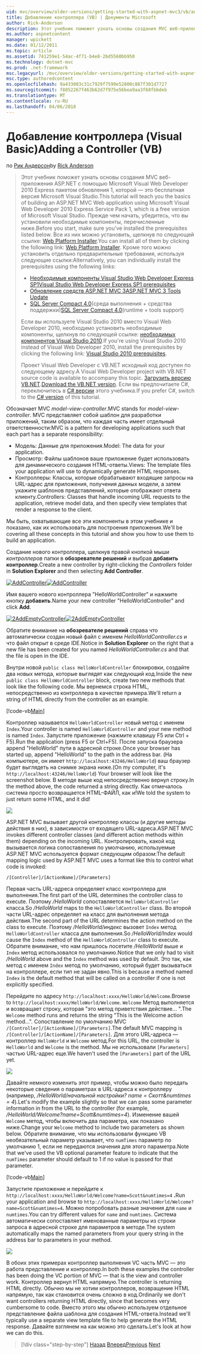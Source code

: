 ```yaml
---
uid: mvc/overview/older-versions/getting-started-with-aspnet-mvc3/vb/adding-a-controller
title: Добавление контроллера (VB) | Документы Microsoft
author: Rick-Anderson
description: Этот учебник поможет узнать основы создания MVC веб-приложения ASP.NET с помощью Microsoft Visual Web Developer 2010 Express пакетом обновления 1, являющийся...
ms.author: aspnetcontent
manager: wpickett
ms.date: 01/12/2011
ms.topic: article
ms.assetid: 741259e1-54ac-4f71-b4e8-2bd5560bb950
ms.technology: dotnet-mvc
ms.prod: .net-framework
msc.legacyurl: /mvc/overview/older-versions/getting-started-with-aspnet-mvc3/vb/adding-a-controller
msc.type: authoredcontent
ms.openlocfilehash: 9a433083c31c7929f7599e52800c887f301d7727
ms.sourcegitcommit: f8852267f463b62d7f975e56bea9aa3f68fbbdeb
ms.translationtype: MT
ms.contentlocale: ru-RU
ms.lasthandoff: 04/06/2018
---
```

<a name="adding-a-controller-vb"></a><span data-ttu-id="90a88-103">Добавление контроллера (Visual Basic)</span><span class="sxs-lookup"><span data-stu-id="90a88-103">Adding a Controller (VB)</span></span>
====================
<span data-ttu-id="90a88-104">по [Рик Андерсон](https://github.com/Rick-Anderson)</span><span class="sxs-lookup"><span data-stu-id="90a88-104">by [Rick Anderson](https://github.com/Rick-Anderson)</span></span>

> <span data-ttu-id="90a88-105">Этот учебник поможет узнать основы создания MVC веб-приложения ASP.NET с помощью Microsoft Visual Web Developer 2010 Express пакетом обновления 1, которой — это бесплатная версия Microsoft Visual Studio.</span><span class="sxs-lookup"><span data-stu-id="90a88-105">This tutorial will teach you the basics of building an ASP.NET MVC Web application using Microsoft Visual Web Developer 2010 Express Service Pack 1, which is a free version of Microsoft Visual Studio.</span></span> <span data-ttu-id="90a88-106">Прежде чем начать, убедитесь, что вы установили необходимые компоненты, перечисленные ниже.</span><span class="sxs-lookup"><span data-stu-id="90a88-106">Before you start, make sure you've installed the prerequisites listed below.</span></span> <span data-ttu-id="90a88-107">Все из них можно установить, щелкнув по следующей ссылке: [Web Platform Installer](https://www.microsoft.com/web/gallery/install.aspx?appid=VWD2010SP1Pack).</span><span class="sxs-lookup"><span data-stu-id="90a88-107">You can install all of them by clicking the following link: [Web Platform Installer](https://www.microsoft.com/web/gallery/install.aspx?appid=VWD2010SP1Pack).</span></span> <span data-ttu-id="90a88-108">Кроме того можно установить отдельно предварительные требования, используя следующие ссылки:</span><span class="sxs-lookup"><span data-stu-id="90a88-108">Alternatively, you can individually install the prerequisites using the following links:</span></span>
> 
> - [<span data-ttu-id="90a88-109">Необходимые компоненты Visual Studio Web Developer Express SP1</span><span class="sxs-lookup"><span data-stu-id="90a88-109">Visual Studio Web Developer Express SP1 prerequisites</span></span>](https://www.microsoft.com/web/gallery/install.aspx?appid=VWD2010SP1Pack)
> - [<span data-ttu-id="90a88-110">Обновление средств ASP.NET MVC 3</span><span class="sxs-lookup"><span data-stu-id="90a88-110">ASP.NET MVC 3 Tools Update</span></span>](https://www.microsoft.com/web/gallery/install.aspx?appsxml=&amp;appid=MVC3)
> - <span data-ttu-id="90a88-111">[SQL Server Compact 4.0](https://www.microsoft.com/web/gallery/install.aspx?appid=SQLCE;SQLCEVSTools_4_0)(среда выполнения + средства поддержки)</span><span class="sxs-lookup"><span data-stu-id="90a88-111">[SQL Server Compact 4.0](https://www.microsoft.com/web/gallery/install.aspx?appid=SQLCE;SQLCEVSTools_4_0)(runtime + tools support)</span></span>
> 
> <span data-ttu-id="90a88-112">Если вы используете Visual Studio 2010 вместо Visual Web Developer 2010, необходимо установить необходимые компоненты, щелкнув по следующей ссылке: [необходимых компонентов Visual Studio 2010](https://www.microsoft.com/web/gallery/install.aspx?appsxml=&amp;appid=VS2010SP1Pack).</span><span class="sxs-lookup"><span data-stu-id="90a88-112">If you're using Visual Studio 2010 instead of Visual Web Developer 2010, install the prerequisites by clicking the following link: [Visual Studio 2010 prerequisites](https://www.microsoft.com/web/gallery/install.aspx?appsxml=&amp;appid=VS2010SP1Pack).</span></span>
> 
> <span data-ttu-id="90a88-113">Проект Visual Web Developer с VB.NET исходный код доступен по следующему адресу.</span><span class="sxs-lookup"><span data-stu-id="90a88-113">A Visual Web Developer project with VB.NET source code is available to accompany this topic.</span></span> <span data-ttu-id="90a88-114">[Загрузить версию VB.NET](https://code.msdn.microsoft.com/Introduction-to-MVC-3-10d1b098).</span><span class="sxs-lookup"><span data-stu-id="90a88-114">[Download the VB.NET version](https://code.msdn.microsoft.com/Introduction-to-MVC-3-10d1b098).</span></span> <span data-ttu-id="90a88-115">Если вы предпочитаете C#, переключитесь в [C# версии](../cs/adding-a-controller.md) этого учебника.</span><span class="sxs-lookup"><span data-stu-id="90a88-115">If you prefer C#, switch to the [C# version](../cs/adding-a-controller.md) of this tutorial.</span></span>


<span data-ttu-id="90a88-116">Обозначает MVC *model-view-controller*.</span><span class="sxs-lookup"><span data-stu-id="90a88-116">MVC stands for *model-view-controller*.</span></span> <span data-ttu-id="90a88-117">MVC представляет собой шаблон для разработки приложений, таким образом, что каждая часть имеет отдельный ответственности:</span><span class="sxs-lookup"><span data-stu-id="90a88-117">MVC is a pattern for developing applications such that each part has a separate responsibility:</span></span>

- <span data-ttu-id="90a88-118">Модель: Данные для приложения.</span><span class="sxs-lookup"><span data-stu-id="90a88-118">Model: The data for your application.</span></span>
- <span data-ttu-id="90a88-119">Просмотр: Файлы шаблонов ваше приложение будет использовать для динамического создания HTML-ответы.</span><span class="sxs-lookup"><span data-stu-id="90a88-119">Views: The template files your application will use to dynamically generate HTML responses.</span></span>
- <span data-ttu-id="90a88-120">Контроллеры: Классы, которые обрабатывают входящие запросы на URL-адрес для приложения, получения данных модели, а затем укажите шаблонов представлений, которые отображают ответа клиенту.</span><span class="sxs-lookup"><span data-stu-id="90a88-120">Controllers: Classes that handle incoming URL requests to the application, retrieve model data, and then specify view templates that render a response to the client.</span></span>

<span data-ttu-id="90a88-121">Мы быть, охватывающие все эти компоненты в этом учебнике и показано, как их использовать для построения приложения.</span><span class="sxs-lookup"><span data-stu-id="90a88-121">We'll be covering all these concepts in this tutorial and show you how to use them to build an application.</span></span>

<span data-ttu-id="90a88-122">Создание нового контроллера, щелкнув правой кнопкой мыши *контроллеров* папки в **обозревателе решений** и выбрав **добавить контроллер**.</span><span class="sxs-lookup"><span data-stu-id="90a88-122">Create a new controller by right-clicking the *Controllers* folder in **Solution Explorer** and then selecting **Add Controller**.</span></span>

<span data-ttu-id="90a88-123">[![AddController](adding-a-controller/_static/image2.png "AddController")](adding-a-controller/_static/image1.png)</span><span class="sxs-lookup"><span data-stu-id="90a88-123">[![AddController](adding-a-controller/_static/image2.png "AddController")](adding-a-controller/_static/image1.png)</span></span>

<span data-ttu-id="90a88-124">Имя вашего нового контроллера &quot;HelloWorldController&quot; и нажмите кнопку **добавить**.</span><span class="sxs-lookup"><span data-stu-id="90a88-124">Name your new controller &quot;HelloWorldController&quot; and click **Add**.</span></span>

<span data-ttu-id="90a88-125">[![2AddEmptyController](adding-a-controller/_static/image4.png "2AddEmptyController")](adding-a-controller/_static/image3.png)</span><span class="sxs-lookup"><span data-stu-id="90a88-125">[![2AddEmptyController](adding-a-controller/_static/image4.png "2AddEmptyController")](adding-a-controller/_static/image3.png)</span></span>

<span data-ttu-id="90a88-126">Обратите внимание на **обозревателе решений** справа что автоматически создан новый файл с именем *HelloWorldController.cs* и что файл открыт в среде IDE.</span><span class="sxs-lookup"><span data-stu-id="90a88-126">Notice in **Solution Explorer** on the right that a new file has been created for you named *HelloWorldController.cs* and that the file is open in the IDE.</span></span>

<span data-ttu-id="90a88-127">Внутри новой `public class HelloWorldController` блокировки, создайте два новых метода, которые выглядят как следующий код.</span><span class="sxs-lookup"><span data-stu-id="90a88-127">Inside the new `public class HelloWorldController` block, create two new methods that look like the following code.</span></span> <span data-ttu-id="90a88-128">Мы вернемся строка HTML, непосредственно из контроллера в качестве примера.</span><span class="sxs-lookup"><span data-stu-id="90a88-128">We'll return a string of HTML directly from the controller as an example.</span></span>

[!code-vb[Main](adding-a-controller/samples/sample1.vb)]

<span data-ttu-id="90a88-129">Контроллер называется `HelloWorldController` новый метод с именем `Index`.</span><span class="sxs-lookup"><span data-stu-id="90a88-129">Your controller is named `HelloWorldController` and your new method is named `Index`.</span></span> <span data-ttu-id="90a88-130">Запустите приложение (нажмите клавишу F5 или Ctrl + F5).</span><span class="sxs-lookup"><span data-stu-id="90a88-130">Run the application (press F5 or Ctrl+F5).</span></span> <span data-ttu-id="90a88-131">После запуска браузера append &quot;HelloWorld&quot; пути в адресной строке.</span><span class="sxs-lookup"><span data-stu-id="90a88-131">Once your browser has started up, append &quot;HelloWorld&quot; to the path in the address bar.</span></span> <span data-ttu-id="90a88-132">(На компьютере, он имеет `http://localhost:43246/HelloWorld`) ваш браузер будет выглядеть на снимке экрана ниже.</span><span class="sxs-lookup"><span data-stu-id="90a88-132">(On my computer, it's `http://localhost:43246/HelloWorld`) Your browser will look like the screenshot below.</span></span> <span data-ttu-id="90a88-133">В методе выше код непосредственно вернул строку.</span><span class="sxs-lookup"><span data-stu-id="90a88-133">In the method above, the code returned a string directly.</span></span> <span data-ttu-id="90a88-134">Как отмечалось система просто возвращается HTML-ФАЙЛ, как и!</span><span class="sxs-lookup"><span data-stu-id="90a88-134">We told the system to just return some HTML, and it did!</span></span>

![](adding-a-controller/_static/image5.png)

<span data-ttu-id="90a88-135">ASP.NET MVC вызывает другой контроллер классы (и другие методы действия в них), в зависимости от входящего URL-адреса.</span><span class="sxs-lookup"><span data-stu-id="90a88-135">ASP.NET MVC invokes different controller classes (and different action methods within them) depending on the incoming URL.</span></span> <span data-ttu-id="90a88-136">Контролировать, какой код вызывается логика сопоставления по умолчанию, используемые ASP.NET MVC используется формат следующим образом:</span><span class="sxs-lookup"><span data-stu-id="90a88-136">The default mapping logic used by ASP.NET MVC uses a format like this to control what code is invoked:</span></span>

`/[Controller]/[ActionName]/[Parameters]`

<span data-ttu-id="90a88-137">Первая часть URL-адреса определяет класс контроллера для выполнения.</span><span class="sxs-lookup"><span data-stu-id="90a88-137">The first part of the URL determines the controller class to execute.</span></span> <span data-ttu-id="90a88-138">Поэтому */HelloWorld* сопоставляется `HelloWorldController` класса.</span><span class="sxs-lookup"><span data-stu-id="90a88-138">So */HelloWorld* maps to the `HelloWorldController` class.</span></span> <span data-ttu-id="90a88-139">Во второй части URL-адрес определяет на класс для выполнения метода действия.</span><span class="sxs-lookup"><span data-stu-id="90a88-139">The second part of the URL determines the action method on the class to execute.</span></span> <span data-ttu-id="90a88-140">Поэтому */HelloWorld/индекс* вызовет `Index` метод `HelloWorldController` класса для выполнения.</span><span class="sxs-lookup"><span data-stu-id="90a88-140">So */HelloWorld/Index* would cause the `Index` method of the `HelloWorldController` class to execute.</span></span> <span data-ttu-id="90a88-141">Обратите внимание, что нам пришлось посетите */HelloWorld* выше и `Index` метод использовался по умолчанию.</span><span class="sxs-lookup"><span data-stu-id="90a88-141">Notice that we only had to visit */HelloWorld* above and the `Index` method was used by default.</span></span> <span data-ttu-id="90a88-142">Это так, как метод с именем `Index` метод по умолчанию, который будет вызываться на контроллере, если тип не задан явно.</span><span class="sxs-lookup"><span data-stu-id="90a88-142">This is because a method named `Index` is the default method that will be called on a controller if one is not explicitly specified.</span></span>

<span data-ttu-id="90a88-143">Перейдите по адресу `http://localhost:xxxx/HelloWorld/Welcome`.</span><span class="sxs-lookup"><span data-stu-id="90a88-143">Browse to `http://localhost:xxxx/HelloWorld/Welcome`.</span></span> <span data-ttu-id="90a88-144">`Welcome` Метод выполняется и возвращает строку, которая &quot;это метод приветствия действие... &quot;.</span><span class="sxs-lookup"><span data-stu-id="90a88-144">The `Welcome` method runs and returns the string &quot;This is the Welcome action method...&quot;.</span></span> <span data-ttu-id="90a88-145">Сопоставление по умолчанию MVC `/[Controller]/[ActionName]/[Parameters]`.</span><span class="sxs-lookup"><span data-stu-id="90a88-145">The default MVC mapping is `/[Controller]/[ActionName]/[Parameters]`.</span></span> <span data-ttu-id="90a88-146">Для этого URL-адреса — контроллер `HelloWorld` и `Welcome` метод.</span><span class="sxs-lookup"><span data-stu-id="90a88-146">For this URL, the controller is `HelloWorld` and `Welcome` is the method.</span></span> <span data-ttu-id="90a88-147">Мы не использовали `[Parameters]` частью URL-адрес еще.</span><span class="sxs-lookup"><span data-stu-id="90a88-147">We haven't used the `[Parameters]` part of the URL yet.</span></span>

![](adding-a-controller/_static/image6.png)

<span data-ttu-id="90a88-148">Давайте немного изменить этот пример, чтобы можно было передать некоторые сведения о параметрах в URL-адреса к контроллеру (например, */HelloWorld/начальной настройки? name = Скотт&amp;numtimes = 4*).</span><span class="sxs-lookup"><span data-stu-id="90a88-148">Let's modify the example slightly so that we can pass some parameter information in from the URL to the controller (for example, */HelloWorld/Welcome?name=Scott&amp;numtimes=4*).</span></span> <span data-ttu-id="90a88-149">Изменение вашей `Welcome` метод, чтобы включить два параметра, как показано ниже.</span><span class="sxs-lookup"><span data-stu-id="90a88-149">Change your `Welcome` method to include two parameters as shown below.</span></span> <span data-ttu-id="90a88-150">Обратите внимание, что мы использовали функцию VB необязательный параметр указывает, что `numTimes` параметр по умолчанию 1, если не передаются значения для этого параметра.</span><span class="sxs-lookup"><span data-stu-id="90a88-150">Note that we've used the VB optional parameter feature to indicate that the `numTimes` parameter should default to 1 if no value is passed for that parameter.</span></span>

[!code-vb[Main](adding-a-controller/samples/sample2.vb)]

<span data-ttu-id="90a88-151">Запустите приложение и перейдите к `http://localhost:xxxx/HelloWorld/Welcome?name=Scott&numtimes=4` **.**</span><span class="sxs-lookup"><span data-stu-id="90a88-151">Run your application and browse to `http://localhost:xxxx/HelloWorld/Welcome?name=Scott&numtimes=4`**.**</span></span> <span data-ttu-id="90a88-152">Можно попробовать разные значения для `name` и `numtimes`.</span><span class="sxs-lookup"><span data-stu-id="90a88-152">You can try different values for `name` and `numtimes`.</span></span> <span data-ttu-id="90a88-153">Система автоматически сопоставляет именованные параметры из строки запроса в адресной строке для параметров в методе.</span><span class="sxs-lookup"><span data-stu-id="90a88-153">The system automatically maps the named parameters from your query string in the address bar to parameters in your method.</span></span>

![](adding-a-controller/_static/image7.png)

<span data-ttu-id="90a88-154">В обоих этих примерах контроллер выполнения VC часть MVC — это работа представление и контроллер.</span><span class="sxs-lookup"><span data-stu-id="90a88-154">In both these examples the controller has been doing the VC portion of MVC — that is the view and controller work.</span></span> <span data-ttu-id="90a88-155">Контроллер вернул HTML напрямую.</span><span class="sxs-lookup"><span data-stu-id="90a88-155">The controller is returning HTML directly.</span></span> <span data-ttu-id="90a88-156">Обычно мы не хотим контроллеров, возвращение HTML напрямую, так как становится очень сложно в код.</span><span class="sxs-lookup"><span data-stu-id="90a88-156">Ordinarily we don't want controllers returning HTML directly, since that becomes very cumbersome to code.</span></span> <span data-ttu-id="90a88-157">Вместо этого мы обычно используем отдельное представление файла шаблона для создания HTML-ответа.</span><span class="sxs-lookup"><span data-stu-id="90a88-157">Instead we'll typically use a separate view template file to help generate the HTML response.</span></span> <span data-ttu-id="90a88-158">Давайте взглянем на как можно это сделать.</span><span class="sxs-lookup"><span data-stu-id="90a88-158">Let's look at how we can do this.</span></span>

> [!div class="step-by-step"]
> <span data-ttu-id="90a88-159">[Назад](intro-to-aspnet-mvc-3.md)
> [Вперед](adding-a-view.md)</span><span class="sxs-lookup"><span data-stu-id="90a88-159">[Previous](intro-to-aspnet-mvc-3.md)
[Next](adding-a-view.md)</span></span>
